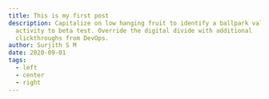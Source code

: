 ```yaml
---
title: This is my first post
description: Capitalize on low hanging fruit to identify a ballpark value added
  activity to beta test. Override the digital divide with additional
  clickthroughs from DevOps.
author: Surjith S M
date: 2020-09-01
tags:
  - left
  - center
  - right
---
```

<div class="js-maker-embed" data-maker-embed-id="74398" data-maker-type="socialstory" style="height: auto; width: 100%;" data-no-attribution="true" data-no-title="true" data-no-cover="false" data-no-share="true" data-no-tags="true" data-story-nav="false" data-maker-share-story="false" data-pass-params="false" data-experiments="false"></div><script async src="https://app.maker.co/assets/social_stories/74398/embeds/embed_base.js"></script>
